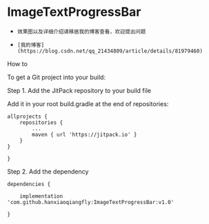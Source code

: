 # ImageTextProgressBar

* `效果图以及详细介绍请移居我的博客查看，欢迎提出问题`

* `[我的博客](https://blog.csdn.net/qq_21434809/article/details/81979460)`

How to

To get a Git project into your build:

Step 1. Add the JitPack repository to your build file

Add it in your root build.gradle at the end of repositories:

	allprojects {
		repositories {
			...
			maven { url 'https://jitpack.io' }
		}
	}
  
  	}
Step 2. Add the dependency

	dependencies {

		implementation 'com.github.hanxiaoqiangfly:ImageTextProgressBar:v1.0'
	
	}
